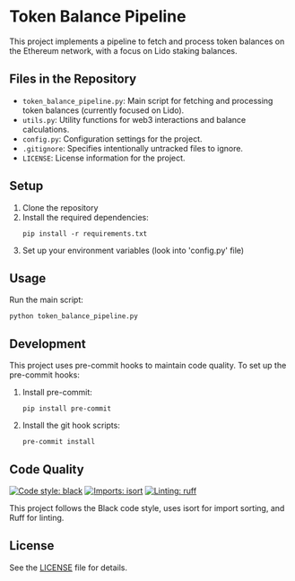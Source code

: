 # Token Balance Pipeline

This project implements a pipeline to fetch and process token balances on the Ethereum network, with a focus on Lido staking balances.

## Files in the Repository

- `token_balance_pipeline.py`: Main script for fetching and processing token balances (currently focused on Lido).
- `utils.py`: Utility functions for web3 interactions and balance calculations.
- `config.py`: Configuration settings for the project.
- `.gitignore`: Specifies intentionally untracked files to ignore.
- `LICENSE`: License information for the project.

## Setup

1. Clone the repository
2. Install the required dependencies:
   ```
   pip install -r requirements.txt
   ```
3. Set up your environment variables (look into 'config.py' file)

## Usage

Run the main script:

```
python token_balance_pipeline.py
```

## Development

This project uses pre-commit hooks to maintain code quality. To set up the pre-commit hooks:

1. Install pre-commit:
   ```
   pip install pre-commit
   ```
2. Install the git hook scripts:
   ```
   pre-commit install
   ```

## Code Quality

[![Code style: black](https://img.shields.io/badge/code%20style-black-000000.svg)](https://github.com/psf/black)
[![Imports: isort](https://img.shields.io/badge/%20imports-isort-%231674b1?style=flat&labelColor=ef8336)](https://pycqa.github.io/isort/)
[![Linting: ruff](https://img.shields.io/badge/linting-ruff-purple)](https://github.com/astral-sh/ruff)

This project follows the Black code style, uses isort for import sorting, and Ruff for linting.

## License

See the [LICENSE](LICENSE) file for details.
